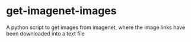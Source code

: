 # get-imagenet-images
A python script to get images from imagenet, where the image links have been downloaded into a text file
